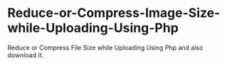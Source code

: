 # Reduce-or-Compress-Image-Size-while-Uploading-Using-Php
Reduce or Compress File Size while Uploading Using Php and also download it.
